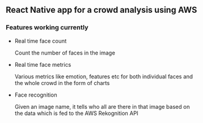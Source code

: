 ## React Native app for a crowd analysis using AWS

### Features working currently

- Real time face count

   Count the number of faces in the image

- Real time face metrics

   Various metrics like emotion, features etc for both individual faces and the whole crowd in the form of charts

- Face recognition

   Given an image name, it tells who all are there in that image based on the data which is fed to the AWS Rekognition API
